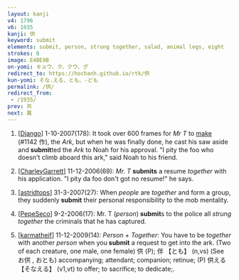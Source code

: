 ```yaml
---
layout: kanji
v4: 1796
v6: 1935
kanji: 供
keyword: submit
elements: submit, person, strung together, salad, animal legs, eight
strokes: 8
image: E4BE9B
on-yomi: キョウ、ク、クウ、グ
redirect_to: https://hochanh.github.io/rtk/供
kun-yomi: そな.える、とも、-ども
permalink: /供/
redirect_from:
 - /1935/
prev: 共
next: 異
---
```


1) [<a href="http://kanji.koohii.com/profile/Django">Django</a>] 1-10-2007(178): It took over 600 frames for <em>Mr T</em> to <a href="../v4/1142.html">make</a> (#1142 作), the <em>Ark</em>, but when he was finally done, he cast his saw aside and<strong> submit</strong>ted the <em>Ark</em> to Noah for his approval. &quot;I pity the foo who doesn&#039;t climb aboard this ark,&quot; said Noah to his friend.

2) [<a href="http://kanji.koohii.com/profile/CharleyGarrett">CharleyGarrett</a>] 11-12-2006(69): <em>Mr. T</em> <strong>submits</strong> a resume <em>together</em> with his application. &quot;I pity da foo don&#039;t got no resume!&quot; he says.

3) [<a href="http://kanji.koohii.com/profile/astridtops">astridtops</a>] 31-3-2007(27): When <em>people</em> are <em>together</em> and form a group, they suddenly<strong> submit</strong> their personal responsibility to the mob mentality.

4) [<a href="http://kanji.koohii.com/profile/PepeSeco">PepeSeco</a>] 9-2-2006(17): Mr. T (<em>person</em>)<strong> submit</strong>s to the police all <em>strung together</em> the criminals that he has captured.

5) [<a href="http://kanji.koohii.com/profile/karmatheif">karmatheif</a>] 11-12-2009(14): <em>Person</em> + <em>Together</em>: You have to be <em>together</em> with another <em>person</em> when you<strong> submit</strong> a request to get into the ark. (Two of each creature, one male, one female) 供 (P); 伴 【とも】 (n,vs) (See お供 , おとも) accompanying; attendant; companion; retinue; (P) 供える 【そなえる】 (v1,vt) to offer; to sacrifice; to dedicate;.

